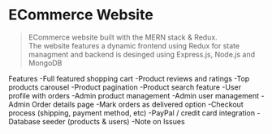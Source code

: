 # ECommerce Website

> ECommerce website built with the MERN stack & Redux. 
> <br/>
> The website features a dynamic frontend using Redux for state managment and backend is desinged using Express.js, Node.js and MongoDB

Features
-Full featured shopping cart
-Product reviews and ratings
-Top products carousel
-Product pagination
-Product search feature
-User profile with orders
-Admin product management
-Admin user management
-Admin Order details page
-Mark orders as delivered option
-Checkout process (shipping, payment method, etc)
-PayPal / credit card integration
-Database seeder (products & users)
-Note on Issues
